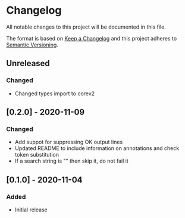 # Changelog
All notable changes to this project will be documented in this file.

The format is based on [Keep a Changelog](http://keepachangelog.com/en/1.0.0/)
and this project adheres to [Semantic
Versioning](http://semver.org/spec/v2.0.0.html).

## Unreleased

### Changed
- Changed types import to corev2

## [0.2.0] - 2020-11-09

### Changed
- Add suppot for suppressing OK output lines
- Updated README to include information on annotations and check token substitution
- If a search string is "" then skip it, do not fail it

## [0.1.0] - 2020-11-04

### Added
- Initial release
